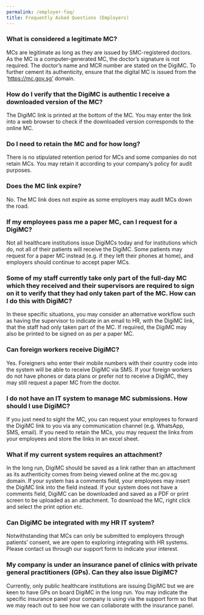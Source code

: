 ```yaml
---
permalink: /employer-faq/
title: Frequently Asked Questions (Employers)
---
```

### What is considered a legitimate MC?

MCs are legitimate as long as they are issued by SMC-registered doctors. As the MC is a computer-generated MC, the doctor’s signature is not required. The doctor’s name and MCR number are stated on the DigiMC. To further cement its authenticity, ensure that the digital MC is issued from the ‘https://mc.gov.sg’ domain.

### How do I verify that the DigiMC is authentic I receive a downloaded version of the MC?

The DigiMC link is printed at the bottom of the MC. You may enter the link into a web browser to check if the downloaded version corresponds to the online MC.

### Do I need to retain the MC and for how long?

There is no stipulated retention period for MCs and some companies do not retain MCs. You may retain it according to your company’s policy for audit purposes.

### Does the MC link expire?

No. The MC link does not expire as some employers may audit MCs down the road.

### If my employees pass me a paper MC, can I request for a DigiMC?

Not all healthcare institutions issue DigiMCs today and for institutions which do, not all of their patients will receive the DigiMC. Some patients may request for a paper MC instead (e.g. if they left their phones at home), and employers should continue to accept paper MCs.

### Some of my staff currently take only part of the full-day MC which they received and their supervisors are required to sign on it to verify that they had only taken part of the MC. How can I do this with DigiMC?

In these specific situations, you may consider an alternative workflow such as having the supervisor to indicate in an email to HR, with the DigiMC link, that the staff had only taken part of the MC. If required, the DigiMC may also be printed to be signed on as per a paper MC.

### Can foreign workers receive DigiMC?

Yes. Foreigners who enter their mobile numbers with their country code into the system will be able to receive DigiMC via SMS. If your foreign workers do not have phones or data plans or prefer not to receive a DigiMC, they may still request a paper MC from the doctor.

### I do not have an IT system to manage MC submissions. How should I use DigiMC?

If you just need to sight the MC, you can request your employees to forward the DigiMC link to you via any communication channel (e.g. WhatsApp, SMS, email). If you need to retain the MCs, you may request the links from your employees and store the links in an excel sheet.

### What if my current system requires an attachment?

In the long run, DigiMC should be saved as a link rather than an attachment as its authenticity comes from being viewed online at the mc.gov.sg domain. If your system has a comments field, your employees may insert the DigiMC link into the field instead. If your system does not have a comments field, DigiMC can be downloaded and saved as a PDF or print screen to be uploaded as an attachment. To download the MC, right click and select the print option etc.

### Can DigiMC be integrated with my HR IT system?

Notwithstanding that MCs can only be submitted to employers through patients’ consent, we are open to exploring integrating with HR systems. Please contact us through our support form to indicate your interest.

### My company is under an insurance panel of clinics with private general practitioners (GPs). Can they also issue DigiMC?

Currently, only public healthcare institutions are issuing DigiMC but we are keen to have GPs on board DigiMC in the long run. You may indicate the specific insurance panel your company is using via the support form so that we may reach out to see how we can collaborate with the insurance panel.
